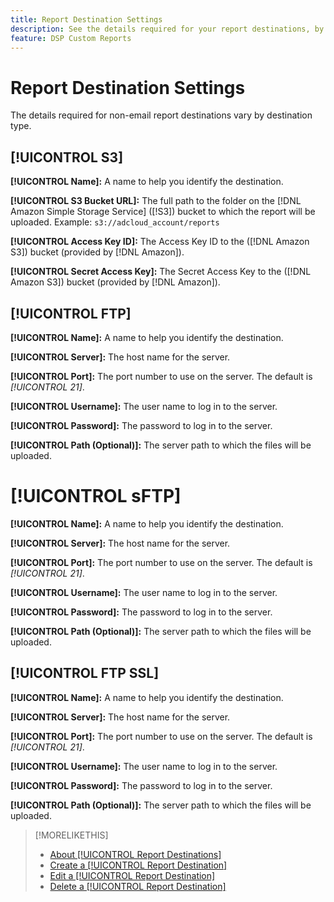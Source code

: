 ```yaml
---
title: Report Destination Settings
description: See the details required for your report destinations, by destination type.
feature: DSP Custom Reports
---
```


# Report Destination Settings

The details required for non-email report destinations vary by destination type. 

## [!UICONTROL S3]

**[!UICONTROL Name]:** A name to help you identify the destination.

**[!UICONTROL S3 Bucket URL]:** The full path to the folder on the [!DNL Amazon Simple Storage Service] ([!S3]) bucket to which the report will be uploaded. Example: `s3://adcloud_account/reports`

**[!UICONTROL Access Key ID]:** The Access Key ID to the ([!DNL Amazon S3]) bucket (provided by [!DNL Amazon]).

**[!UICONTROL Secret Access Key]:** The Secret Access Key to the ([!DNL Amazon S3]) bucket (provided by [!DNL Amazon]).

## [!UICONTROL FTP]

**[!UICONTROL Name]:** A name to help you identify the destination.

**[!UICONTROL Server]:** The host name for the server.

**[!UICONTROL Port]:** The port number to use on the server. The default is *[!UICONTROL 21]*.

**[!UICONTROL Username]:** The user name to log in to the server.

**[!UICONTROL Password]:** The password to log in to the server.

**[!UICONTROL Path (Optional)]:** The server path to which the files will be uploaded.

# [!UICONTROL sFTP]

**[!UICONTROL Name]:** A name to help you identify the destination.

**[!UICONTROL Server]:** The host name for the server. 

**[!UICONTROL Port]:** The port number to use on the server. The default is *[!UICONTROL 21]*.

**[!UICONTROL Username]:** The user name to log in to the server.

**[!UICONTROL Password]:** The password to log in to the server.

**[!UICONTROL Path (Optional)]:** The server path to which the files will be uploaded.

## [!UICONTROL FTP SSL]

**[!UICONTROL Name]:** A name to help you identify the destination.

**[!UICONTROL Server]:** The host name for the server.

**[!UICONTROL Port]:** The port number to use on the server. The default is *[!UICONTROL 21]*.

**[!UICONTROL Username]:** The user name to log in to the server.

**[!UICONTROL Password]:** The password to log in to the server.

**[!UICONTROL Path (Optional)]:** The server path to which the files will be uploaded.

>[!MORELIKETHIS]
>
>* [About [!UICONTROL Report Destinations]](/help/dsp/reports/report-destinations/report-destination-about.md)
>* [Create a [!UICONTROL Report Destination]](/help/dsp/reports/report-destinations/report-destination-create.md)
>* [Edit a [!UICONTROL Report Destination]](/help/dsp/reports/report-destinations/report-destination-edit.md)
>* [Delete a [!UICONTROL Report Destination]](/help/dsp/reports/report-destinations/report-destination-delete.md)
